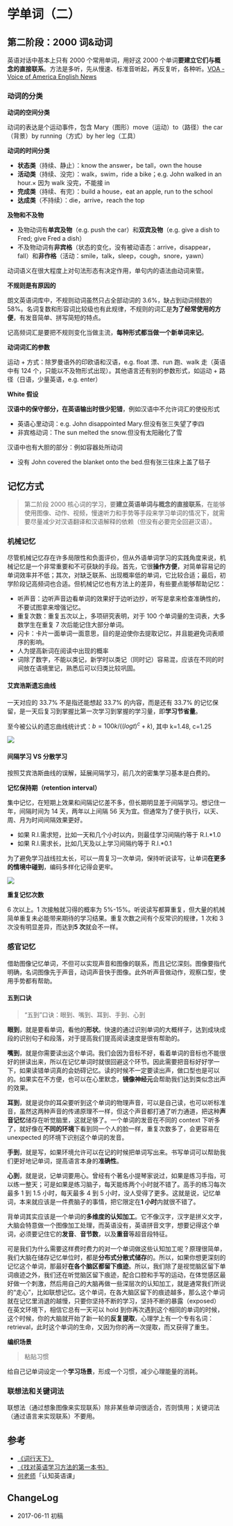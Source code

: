 # 学单词（二）


## 第二阶段：2000 词&动词

英语对话中基本上只有 2000 个常用单词，用好这 2000 个单词**要建立它们与概念的直接联系**。方法是多听，先从慢速、标准音听起，再反复听，各种听。[VOA - Voice of America English News](http://learningenglish.voanews.com/)

### 动词的分类

**动词的空间分类**

动词的表达是个运动事件，包含 Mary（图形）move（运动）to（路径）the car（背景）by running（方式）by her leg（工具）

**动词的时间分类**

- **状态类**（持续、静止）：know the answer，be tall，own the house
- **活动类**（持续、没完）：walk，swim，ride a bike；e.g. John walked in an hour.× 因为 walk 没完，不能接 in
- **完成类**（持续、有完）：build a house，eat an apple, run to the school
- **达成类**（不持续）：die，arrive，reach the top

**及物和不及物**

- 及物动词有**单宾及物**（e.g. push the car）和**双宾及物**（e.g. give a dish to Fred; give Fred a dish）
- 不及物动词有**非宾格**（状态的变化，没有被动语态：arrive，disappear，fall）和**非作格**（活动：smile，talk，sleep，cough，snore，yawn）

动词语义在很大程度上对句法形态有决定作用，单句内的语法由动词来管。

**不规则是有原因的**

朗文英语词库中，不规则动词虽然只占全部动词的 3.6%，缺占到动词频数的 58%。名词复数和形容词比较级也有此规律，不规则的词汇是**为了经常使用的方便**，有发音简单、拼写简短的特点。

记高频词汇是要把不规则变化当做主流，**每种形式都当做一个新单词来记**。

**动词词汇的参数**

运动 + 方式：除罗曼语外的印欧语和汉语，e.g. float 漂、run 跑、walk 走（英语中有 124 个，只能以不及物形式出现）。其他语言还有别的参数形式，如运动 + 路径（日语，少量英语，e.g. enter）

**White 假设**

**汉语中的保守部分，在英语输出时很少犯错**，例如汉语中不允许词汇的使役形式

- 英语心里动词：e.g. John disappointed Mary.但没有张三失望了李四
- 非宾格动词：The sun melted the snow.但没有太阳融化了雪

汉语中也有大胆的部分：例如容器处所动词

- 没有 John covered the blanket onto the bed.但有张三往床上盖了毯子

## 记忆方式

> 第二阶段 2000 核心词的学习，要**建立英语单词与概念的直接联系**，在能够使用图像、动作、视频，慢速听力和手势等手段来学习单词的情况下，就需要尽量减少对汉语翻译和汉语解释的依赖（但没有必要完全回避汉语）。

### 机械记忆

尽管机械记忆存在许多局限性和负面评价，但从外语单词学习的实践角度来说，机械记忆是一个非常重要和不可获缺的手段。首先，它很**操作方便**，对简单容易记的单词效率并不低；其次，对缺乏联系、出现概率低的单词，它比较合适；最后，初学阶段记高频词也合适。但机械记忆也有方法上的差异，有些要点能够帮助记忆：

- 听声音：边听声音边看单词的效果好于边听边抄，听写是拿来检查准确性的，不要试图拿来增强记忆。
- 重复次数：重复五次以上，多项研究表明，对于 100 个单词量的生词表，大多数学生在重复 7 次后能记住大部分单词。
- 闪卡：卡片一面单词一面意思，目的是迫使你去提取记忆，并且能避免词表顺序的影响。
- 人为提高新词在阅读中出现的概率
- 词除了数字，不能以类记，新学时以类记（同时记）容易混，应该在不同的时间放在语境里记，熟悉后可以归类比较巩固。

#### 艾宾浩斯遗忘曲线

一天对应的 33.7% 不是指还能想起 33.7% 的内容，而是还有 33.7% 的记忆保留，是一天后复习到掌握比第一次学习到掌握的学习量，即**学习节省量**。

至今被公认的遗忘曲线统计式：$b=100k/((logt)^c+k)$, 其中 k=1.48, c=1.25

![](https://xieting-img.oss-cn-hangzhou.aliyuncs.com/memory-remain.jpg)

#### 间隔学习 VS 分散学习

按照艾宾浩斯曲线的误解，延展间隔学习，前几次的密集学习基本是白费的。

**记忆保持期（retention interval）**

集中记忆，在短期上效果和间隔记忆差不多，但长期明显差于间隔学习。想记住一年，间隔时间为 14 天，两年以上间隔 56 天为宜。但通常为了便于执行，以天、周、月为时间间隔效果更好。

- 如果 R.I.需求短，比如一天和几个小时以内，则最佳学习间隔约等于 R.I.\*1.0
- 如果 R.I.需求长，比如几天及以上学习间隔约等于 R.I.\*0.1

为了避免学习战线拉太长，可以一周复习一次单词，保持听说读写，让单词**在更多的情境中碰到**，编码多样化记得会更牢。

![](https://xieting-img.oss-cn-hangzhou.aliyuncs.com/forget-curve.png)

**重复记忆次数**

6 次以上。1 次接触就习得的概率为 5%-15%。听说读写都算重复，但大量的机械简单重复未必能带来期待的学习结果。重复次数之间有个反常识的规律，1 次和 3 次没有明显差异，而达到**5 次**就会不一样。

### 感官记忆

借助图像记忆单词，不但可以实现声音和图像的联系，而且记忆深刻。图像要指代明确，名词图像先于声音，动词声音快于图像。此外听声音做动作，观察口型，使用手势都有帮助。

#### 五到口诀

> “五到”口诀：眼到、嘴到、耳到、手到、心到

**眼到**，就是要看单词，看他的**形状**。快速的通过识别单词的大概样子，达到成块成段的识别句子和段落，对于提高我们提高阅读速度是很有帮助的。

**嘴到**，就是你需要读出这个单词。我们会因为音标不好，看着单词的音标也不能很好的拼读出来，所以在记忆单词时就很回避这个环节。因此需要把音标好好学一下，如果读错单词真的会妨碍记忆。读的时候不一定要读出声，做口型也是可以的。如果实在不方便，也可以在心里默念，**镜像神经元**会帮助我们达到类似念出声的效果。

**耳到**，就是说你的耳朵要听到这个单词的物理声音，可以是自己读，也可以听标准音，虽然这两种声音的传递原理不一样，但这个声音都打通了听力通道，把这种**声音记忆**储存在听觉脑里，这就足够了。一个单词的发音在不同的 context 下听多了，就好像在**不同的环境**下看到同一个人的脸一样，重复次数多了，会更容易在 unexpected 的环境下识别这个单词的发音。

**手到**，就是写，如果环境允许可以在记的时候把单词写出来。书写单词可以帮助我们更好地记单词，提高语言本身的**准确性**。

**心到**，就是说，记单词要用心。曾经有个著名小提琴家说过，如果是练习手指，可以练一整天；可是如果是练习脑子，每天能练两个小时就不错了。高手的练习每次最多 1 到 1.5 小时，每天最多 4 到 5 小时，没人受得了更多。这就是说，记忆单词，本来就应该是一件费脑子的事情，把它限定在**1 小时**内就很不错了。

背单词其实应该是一个单词的**多维度的认知加工**。它不像汉字，汉字是拼义文字，大脑会特意做一个图像加工处理，而英语没有，英语拼音文字，想要记得这个单词，必须要记住它的**发音**、**音节数**，以及**重音**等超音段特征。

可是我们为什么需要这样费时费力的对一个单词做这些认知加工呢？原理很简单，我们大脑在储存记忆单位时，都是**分布式分散式储存**的。所以，如果你想更深刻的记忆这个单词，那最好**在各个脑区都留下痕迹**。所以，我们除了是视觉脑区留下单词痕迹之外，我们还在听觉脑区留下痕迹，配合口腔和手写的运动，在体觉感区最好做一个刺激，然后用自己的大脑再做一些深层次的认知加工，就是通常我们所说的“走心”，比如联想记忆。这个单词，在各大脑区留下的痕迹越多，那么这个单词就在记忆里消退的越慢，只要你坚持不断的学习，坚持不断的暴露（exposed）在英文环境下，相信它总有一天可以 hold 到你再次遇到这个相同的单词的时候，这个时候，你的大脑就开始了新一轮的**反复提取**，心理学上有一个专有名词：retrieval，此时这个单词的生命，又因为你的再一次提取，而又获得了重生。

**编织场景**

> 粘贴习惯

给自己记单词设定一个**学习场景**，形成一个习惯，减少心理能量的消耗。

### 联想法和关键词法

联想法（通过想象图像来实现联系）除非某些单词很适合，否则慎用；关键词法（通过语言来实现联系）不要用。

## 参考

- [《词行天下》](https://book.douban.com/subject/26394930/)
- [《找对英语学习方法的第一本书》](https://book.douban.com/subject/11522125/)
- [何老师](http://www.zaih.com/mentor/84783701/?recommendby=84783701)「认知英语课」

## ChangeLog

- 2017-06-11 初稿

